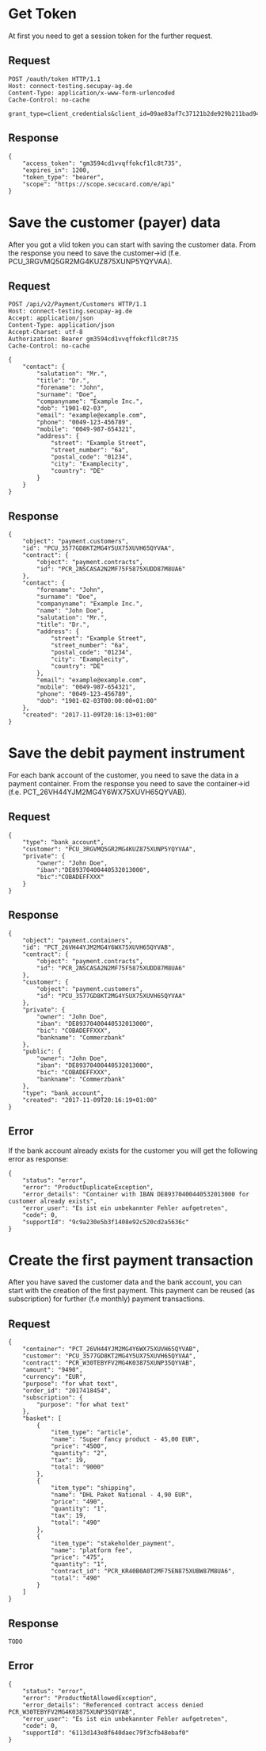 # Get Token

At first you need to get a session token for the further request.

## Request

```
POST /oauth/token HTTP/1.1
Host: connect-testing.secupay-ag.de
Content-Type: application/x-www-form-urlencoded
Cache-Control: no-cache

grant_type=client_credentials&client_id=09ae83af7c37121b2de929b211bad944&client_secret=9c5f250b69f6436cb38fd780349bc00810d8d5051d3dcf821e428f65a32724bd
```

## Response

```
{
    "access_token": "gm3594cd1vvqffokcf1lc8t735",
    "expires_in": 1200,
    "token_type": "bearer",
    "scope": "https://scope.secucard.com/e/api"
}
```

# Save the customer (payer) data

After you got a vlid token you can start with saving the customer data. From the response you need to save the customer->id (f.e. PCU_3RGVMQ5GR2MG4KUZ875XUNP5YQYVAA).

## Request

```
POST /api/v2/Payment/Customers HTTP/1.1
Host: connect-testing.secupay-ag.de
Accept: application/json
Content-Type: application/json
Accept-Charset: utf-8
Authorization: Bearer gm3594cd1vvqffokcf1lc8t735
Cache-Control: no-cache

{
    "contact": {
        "salutation": "Mr.",
        "title": "Dr.",
        "forename": "John",
        "surname": "Doe",
        "companyname": "Example Inc.",
        "dob": "1901-02-03",
        "email": "example@example.com",
        "phone": "0049-123-456789",
        "mobile": "0049-987-654321",
        "address": {
            "street": "Example Street",
            "street_number": "6a",
            "postal_code": "01234",
            "city": "Examplecity",
            "country": "DE"
        }
    }
}
```

## Response

```
{
    "object": "payment.customers",
    "id": "PCU_3577GD8KT2MG4Y5UX75XUVH65QYVAA",
    "contract": {
        "object": "payment.contracts",
        "id": "PCR_2NSCASA2N2MF75F5875XUDD87M8UA6"
    },
    "contact": {
        "forename": "John",
        "surname": "Doe",
        "companyname": "Example Inc.",
        "name": "John Doe",
        "salutation": "Mr.",
        "title": "Dr.",
        "address": {
            "street": "Example Street",
            "street_number": "6a",
            "postal_code": "01234",
            "city": "Examplecity",
            "country": "DE"
        },
        "email": "example@example.com",
        "mobile": "0049-987-654321",
        "phone": "0049-123-456789",
        "dob": "1901-02-03T00:00:00+01:00"
    },
    "created": "2017-11-09T20:16:13+01:00"
}
```

# Save the debit payment instrument

For each bank account of the customer, you need to save the data in a payment container. From the response you need to save the container->id (f.e. PCT_26VH44YJM2MG4Y6WX75XUVH65QYVAB).

## Request

```
{
    "type": "bank_account",
    "customer": "PCU_3RGVMQ5GR2MG4KUZ875XUNP5YQYVAA",
    "private": {
        "owner": "John Doe",
        "iban":"DE89370400440532013000",
        "bic":"COBADEFFXXX"
    }
}
```

## Response

```
{
    "object": "payment.containers",
    "id": "PCT_26VH44YJM2MG4Y6WX75XUVH65QYVAB",
    "contract": {
        "object": "payment.contracts",
        "id": "PCR_2NSCASA2N2MF75F5875XUDD87M8UA6"
    },
    "customer": {
        "object": "payment.customers",
        "id": "PCU_3577GD8KT2MG4Y5UX75XUVH65QYVAA"
    },
    "private": {
        "owner": "John Doe",
        "iban": "DE89370400440532013000",
        "bic": "COBADEFFXXX",
        "bankname": "Commerzbank"
    },
    "public": {
        "owner": "John Doe",
        "iban": "DE89370400440532013000",
        "bic": "COBADEFFXXX",
        "bankname": "Commerzbank"
    },
    "type": "bank_account",
    "created": "2017-11-09T20:16:19+01:00"
}
```

## Error

If the bank account already exists for the customer you will get the following error as response:

```
{
    "status": "error",
    "error": "ProductDuplicateException",
    "error_details": "Container with IBAN DE89370400440532013000 for customer already exists",
    "error_user": "Es ist ein unbekannter Fehler aufgetreten",
    "code": 0,
    "supportId": "9c9a230e5b3f1408e92c520cd2a5636c"
}
```

# Create the first payment transaction

After you have saved the customer data and the bank account, you can start with the creation of the first payment. This payment can be reused (as subscription) for further (f.e monthly) payment transactions.

## Request

```
{
    "container": "PCT_26VH44YJM2MG4Y6WX75XUVH65QYVAB",
    "customer": "PCU_3577GD8KT2MG4Y5UX75XUVH65QYVAA",
    "contract": "PCR_W30TEBYFV2MG4K03875XUNP35QYVAB",
    "amount": "9490",
    "currency": "EUR",
    "purpose": "for what text",
    "order_id": "2017418454",
    "subscription": {
    	"purpose": "for what text"
    },
    "basket": [
    	{
    		"item_type": "article",
    		"name": "Super fancy product - 45,00 EUR",
    		"price": "4500",
    		"quantity": "2",
    		"tax": 19,
    		"total": "9000"
    	},
    	{
    		"item_type": "shipping",
    		"name": "DHL Paket National - 4,90 EUR",
    		"price": "490",
    		"quantity": "1",
    		"tax": 19,
    		"total": "490"
    	},
    	{
    		"item_type": "stakeholder_payment",
    		"name": "platform fee",
    		"price": "475",
    		"quantity": "1",
    		"contract_id": "PCR_KR40B0A0T2MF75EN875XUBW87M8UA6",
    		"total": "490"
    	}
	]
}
```

## Response

```
TODO
```

## Error

```
{
    "status": "error",
    "error": "ProductNotAllowedException",
    "error_details": "Referenced contract access denied PCR_W30TEBYFV2MG4K03875XUNP35QYVAB",
    "error_user": "Es ist ein unbekannter Fehler aufgetreten",
    "code": 0,
    "supportId": "6113d143e8f640daec79f3cfb48ebaf0"
}
```
